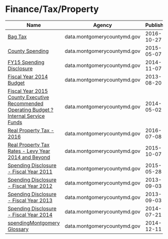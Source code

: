 # Finance/Tax/Property

Name | Agency | Published
---- | ---- | ---------
[Bag Tax](../socrata/xnjh-vgc4.md) | data.montgomerycountymd.gov | 2016-10-27
[County Spending](../socrata/vpf9-6irq.md) | data.montgomerycountymd.gov | 2015-05-07
[FY15 Spending Disclosure](../socrata/fk7w-kxjz.md) | data.montgomerycountymd.gov | 2014-11-07
[Fiscal Year 2014 Budget](../socrata/85n2-q296.md) | data.montgomerycountymd.gov | 2013-08-20
[Fiscal Year 2015 County Executive Recommended Operating Budget ? Internal Service Funds](../socrata/8k6u-yedq.md) | data.montgomerycountymd.gov | 2014-05-02
[Real Property Tax - 2016](../socrata/uvy4-94zr.md) | data.montgomerycountymd.gov | 2016-07-08
[Real Property Tax Rates - Levy Year 2014 and Beyond](../socrata/mdtv-drkr.md) | data.montgomerycountymd.gov | 2015-10-07
[Spending Disclosure - Fiscal Year 2011](../socrata/9g79-n34u.md) | data.montgomerycountymd.gov | 2015-05-28
[Spending Disclosure - Fiscal Year 2012](../socrata/ask7-28ii.md) | data.montgomerycountymd.gov | 2013-09-03
[Spending Disclosure - Fiscal Year 2013](../socrata/ixte-vr7h.md) | data.montgomerycountymd.gov | 2013-09-03
[Spending Disclosure - Fiscal Year 2014](../socrata/9w77-kckj.md) | data.montgomerycountymd.gov | 2014-07-21
[spendingMontgomery Glossary](../socrata/muu5-jbt7.md) | data.montgomerycountymd.gov | 2014-12-11

